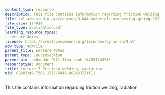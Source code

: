 ```yaml
---
content_type: resource
description: This file contains information regarding friction welding, radiation.
file: /ol-ocw-studio-app/courses/3-044-materials-processing-spring-2013/82603249730117195846882421724f11_MIT3_044S13_Lec07.pdf
file_size: 134628
file_type: application/pdf
learning_resource_types:
- Lecture Notes
license: https://creativecommons.org/licenses/by-nc-sa/4.0/
ocw_type: OCWFile
parent_title: Lecture Notes
parent_type: CourseSection
parent_uid: cc6aed4c-927f-3fea-ccab-f448917497f8
resourcetype: Document
title: Lecture 7 Friction welding, radiation
uid: 82603249-7301-1719-5846-882421724f11
---
```

This file contains information regarding friction welding, radiation.